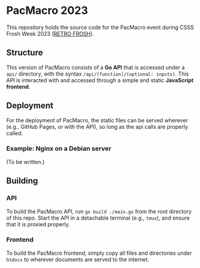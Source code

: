 # PacMacro 2023

This repository holds the source code for the PacMacro event during CSSS Frosh Week 2023 ([RETRO FROSH](https://sfucsss.org/events/frosh/2023)).

## Structure

This version of PacMacro consists of a **Go API** that is accessed under a `api/` directory, with the syntax `/api/(function)/(optional: inputs)`.
This API is interacted with and accessed through a simple and static **JavaScript frontend**.

## Deployment

For the deployment of PacMacro, the static files can be served wherever (e.g., GitHub Pages, or with the API), so long as the api calls are properly called.

### Example: Nginx on a Debian server

(To be written.)

## Building

### API

To build the PacMacro API, run `go build ./main.go` from the root directory of this repo.
Start the API in a detachable terminal (e.g., `tmux`), and ensure that it is proxied properly.

### Frontend

To build the PacMacro frontend, simply copy all files and directories under `htdocs` to wherever documents are served to the internet.
